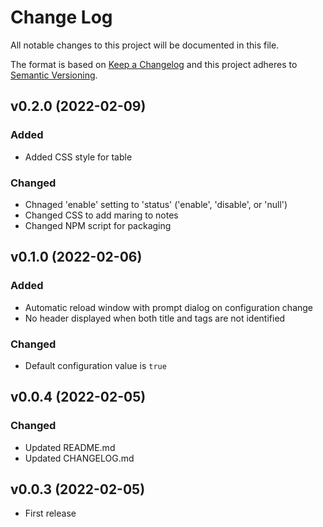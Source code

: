<!--
# Change Log

Tags:

- Added          for new features.
- Changed        for changes in existing functionality.
- Deprecated     for soon-to-be removed features.
- Fixed          for any bug fixes.
- Security       in case of vulnerabilities.


Policy:

- Keep an Unreleased section at the top to track upcoming changes.
- YYYY-MM-DD for date format


# Semantic Versioning

- MAJOR version     when you make incompatible API changes,
- MINOR version     when you add functionality in a backwards compatible manner, and
- PATCH version     when you make backwards compatible bug fixes.

-->

# Change Log

All notable changes to this project will be documented in this file.

The format is based on [Keep a Changelog](http://keepachangelog.com/)
and this project adheres to [Semantic Versioning](http://semver.org/).

## v0.2.0 (2022-02-09)

### Added

- Added CSS style for table

### Changed

- Chnaged 'enable' setting to 'status' ('enable', 'disable', or 'null')
- Changed CSS to add maring to notes
- Changed NPM script for packaging

## v0.1.0 (2022-02-06)

### Added

- Automatic reload window with prompt dialog on configuration change
- No header displayed when both title and tags are not identified

### Changed

- Default configuration value is `true`

## v0.0.4 (2022-02-05)

### Changed

- Updated README.md
- Updated CHANGELOG.md

## v0.0.3 (2022-02-05)

- First release
